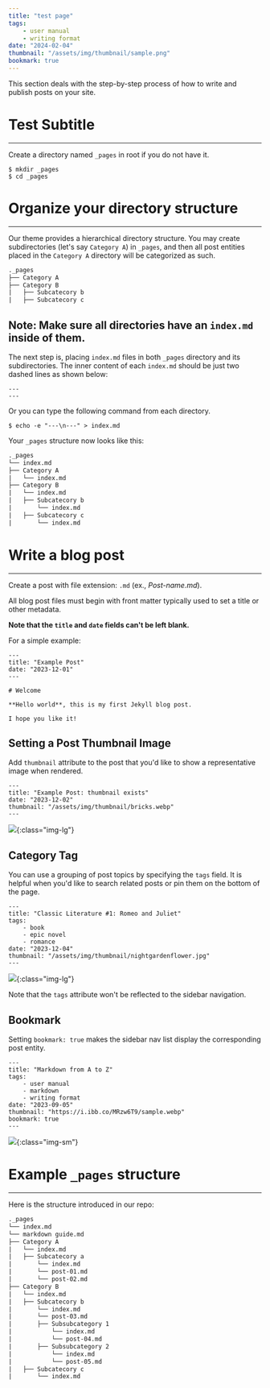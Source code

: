 ```yaml
---
title: "test page"
tags:
    - user manual
    - writing format
date: "2024-02-04"
thumbnail: "/assets/img/thumbnail/sample.png"
bookmark: true
---
```


This section deals with the step-by-step process of how to write and publish posts on your site.

# Test Subtitle
---
Create a directory named `_pages` in root if you do not have it.

```
$ mkdir _pages
$ cd _pages
```

# Organize your directory structure
---
Our theme provides a hierarchical directory structure. You may create subdirectories (let's say `Category A`) in `_pages`, and then all post entities placed in the `Category A` directory will be categorized as such.

```txt
._pages
├── Category A
├── Category B
|   ├── Subcatecory b
|   ├── Subcatecory c
```

## Note: Make sure all directories have an `index.md` inside of them.

The next step is, placing `index.md` files in both `_pages` directory and its subdirectories. The inner content of each `index.md` should be just two dashed lines as shown below:

```
---
---
```

Or you can type the following command from each directory.

```
$ echo -e "---\n---" > index.md
```

Your `_pages` structure now looks like this:

```txt
._pages
└── index.md
├── Category A
|   └── index.md
├── Category B
|   └── index.md
|   ├── Subcatecory b
|       └── index.md
|   ├── Subcatecory c
|       └── index.md
```

# Write a blog post
---

Create a post with file extension: `.md` (ex., *Post-name.md*).  

All blog post files must begin with front matter typically used to set a title or other metadata.

**Note that the `title` and `date` fields can't be left blank.** 

For a simple example:

```
---
title: "Example Post"
date: "2023-12-01"
---

# Welcome

**Hello world**, this is my first Jekyll blog post.

I hope you like it!
```

## Setting a Post Thumbnail Image

Add `thumbnail` attribute to the post that you'd like to show a representative image when rendered.

```
---
title: "Example Post: thumbnail exists"
date: "2023-12-02"
thumbnail: "/assets/img/thumbnail/bricks.webp"
---
```

![](https://i.ibb.co/T8Rsb6L/21312.webp){:class="img-lg"}

## Category Tag

You can use a grouping of post topics by specifying the `tags` field. It is helpful when you'd like to search related posts or pin them on the bottom of the page.

```
---
title: "Classic Literature #1: Romeo and Juliet"
tags:
    - book
    - epic novel
    - romance
date: "2023-12-04"
thumbnail: "/assets/img/thumbnail/nightgardenflower.jpg"
---
```

![](https://i.ibb.co/LDKJC7p/1231.webp){:class="img-lg"}

Note that the `tags` attribute won't be reflected to the sidebar navigation.

## Bookmark

Setting `bookmark: true` makes the sidebar nav list display the corresponding post entity.

```
---
title: "Markdown from A to Z"
tags:
    - user manual
    - markdown
    - writing format
date: "2023-09-05"
thumbnail: "https://i.ibb.co/MRzw6T9/sample.webp"
bookmark: true
---
```

![](https://i.ibb.co/2sFZNNK/21313.webp){:class="img-sm"}

# Example `_pages` structure
---

Here is the structure introduced in our repo:

```txt
._pages
└── index.md
└── markdown guide.md
├── Category A
|   └── index.md
|   ├── Subcatecory a
|       └── index.md
|       └── post-01.md
|       └── post-02.md
├── Category B
|   └── index.md
|   ├── Subcatecory b    
|       └── index.md
|       └── post-03.md
|       ├── Subsubcategory 1
|           └── index.md
|           └── post-04.md
|       ├── Subsubcategory 2
|           └── index.md
|           └── post-05.md
|   ├── Subcatecory c
|       └── index.md
```
